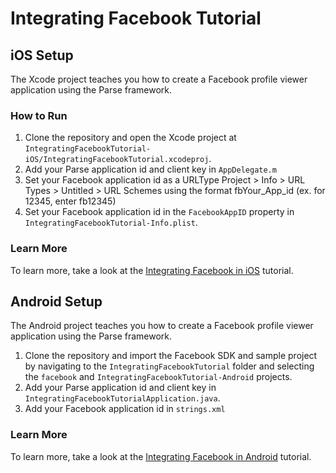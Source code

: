 # Integrating Facebook Tutorial

## iOS Setup

The Xcode project teaches you how to create a Facebook profile viewer application using the Parse framework.

### How to Run

1. Clone the repository and open the Xcode project at `IntegratingFacebookTutorial-iOS/IntegratingFacebookTutorial.xcodeproj`.
2. Add your Parse application id and client key in `AppDelegate.m`
3. Set your Facebook application id as a URLType Project > Info > URL Types > Untitled > URL Schemes using the format fbYour_App_id (ex. for 12345, enter fb12345)
4. Set your Facebook application id in the `FacebookAppID` property in `IntegratingFacebookTutorial-Info.plist`.

### Learn More

To learn more, take a look at the [Integrating Facebook in iOS](https://www.parse.com/tutorials/integrating-facebook-in-ios) tutorial.

## Android Setup

The Android project teaches you how to create a Facebook profile viewer application using the Parse framework.

1. Clone the repository and import the Facebook SDK and sample project by navigating to the `IntegratingFacebookTutorial` folder and selecting the `facebook` and `IntegratingFacebookTutorial-Android` projects.
2. Add your Parse application id and client key in `IntegratingFacebookTutorialApplication.java`.
3. Add your Facebook application id in `strings.xml`

### Learn More

To learn more, take a look at the [Integrating Facebook in Android](https://www.parse.com/tutorials/integrating-facebook-in-android) tutorial.

